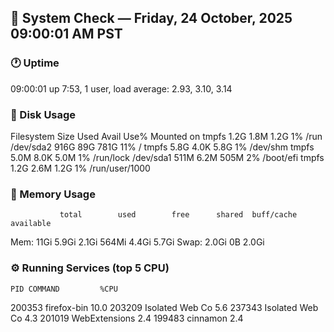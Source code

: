 ## 🧩 System Check — Friday, 24 October, 2025 09:00:01 AM PST
### 🕐 Uptime
 09:00:01 up  7:53,  1 user,  load average: 2.93, 3.10, 3.14
### 💾 Disk Usage
Filesystem      Size  Used Avail Use% Mounted on
tmpfs           1.2G  1.8M  1.2G   1% /run
/dev/sda2       916G   89G  781G  11% /
tmpfs           5.8G  4.0K  5.8G   1% /dev/shm
tmpfs           5.0M  8.0K  5.0M   1% /run/lock
/dev/sda1       511M  6.2M  505M   2% /boot/efi
tmpfs           1.2G  2.6M  1.2G   1% /run/user/1000
### 🧠 Memory Usage
               total        used        free      shared  buff/cache   available
Mem:            11Gi       5.9Gi       2.1Gi       564Mi       4.4Gi       5.7Gi
Swap:          2.0Gi          0B       2.0Gi
### ⚙️ Running Services (top 5 CPU)
    PID COMMAND         %CPU
 200353 firefox-bin     10.0
 203209 Isolated Web Co  5.6
 237343 Isolated Web Co  4.3
 201019 WebExtensions    2.4
 199483 cinnamon         2.4
